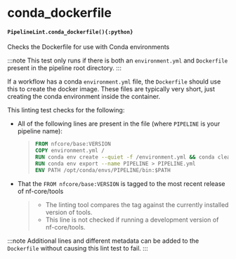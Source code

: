 # conda_dockerfile

#### `PipelineLint.conda_dockerfile(){:python}`

Checks the Dockerfile for use with Conda environments

:::note
This test only runs if there is both an `environment.yml`
and `Dockerfile` present in the pipeline root directory.
:::

If a workflow has a conda `environment.yml` file, the `Dockerfile` should use this
to create the docker image. These files are typically very short, just creating the conda
environment inside the container.

This linting test checks for the following:

- All of the following lines are present in the file (where `PIPELINE` is your pipeline name):
  > ```Dockerfile
  > FROM nfcore/base:VERSION
  > COPY environment.yml /
  > RUN conda env create --quiet -f /environment.yml && conda clean -a
  > RUN conda env export --name PIPELINE > PIPELINE.yml
  > ENV PATH /opt/conda/envs/PIPELINE/bin:$PATH
  > ```
- That the `FROM nfcore/base:VERSION` is tagged to the most recent release of nf-core/tools
  > - The linting tool compares the tag against the currently installed version of tools.
  > - This line is not checked if running a development version of nf-core/tools.

:::note
Additional lines and different metadata can be added to the `Dockerfile`
without causing this lint test to fail.
:::
